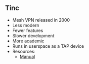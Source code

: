 ## Tinc

- Mesh VPN released in 2000
- Less modern
- Fewer features
- Slower development
- More academic
- Runs in userspace as a TAP device
- Resources:
	- [Manual](https://www.tinc-vpn.org/documentation-1.1/tinc.pdf)